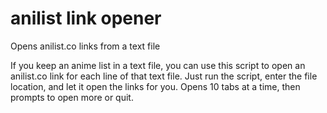 # anilist link opener
Opens anilist.co links from a text file

If you keep an anime list in a text file, you can use this script to open an anilist.co link for each line of that text file. 
Just run the script, enter the file location, and let it open the links for you.
Opens 10 tabs at a time, then prompts to open more or quit.
